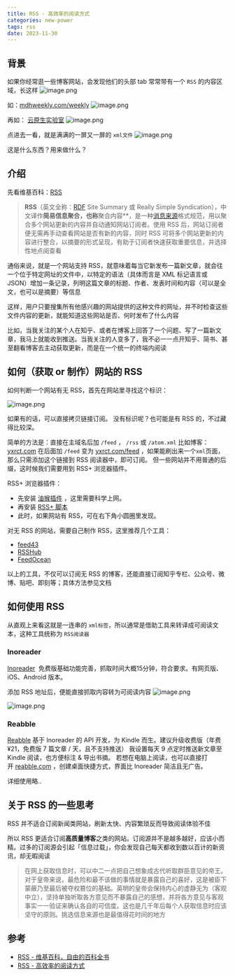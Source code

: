 ```yaml
---
title: RSS - 高效率的阅读方式
categories: new-power
tags: rss
date: 2023-11-30
---
```

## 背景
如果你经常逛一些博客网站，会发现他们的头部 tab 常常带有一个 `RSS` 的内容区域，长这样
![image.png](https://cdn.jsdelivr.net/gh/jiechen257/gallery@main/img/202312011023347.png)

如：[mdhweekly.com/weekly](https://mdhweekly.com/weekly)
![image.png](https://cdn.jsdelivr.net/gh/jiechen257/gallery@main/img/202312011006370.png)

再如： [云原生实验室](https://icloudnative.io/)
![image.png](https://cdn.jsdelivr.net/gh/jiechen257/gallery@main/img/202312011007378.png)

点进去一看，就是满满的一屏又一屏的 `xml文件`
![image.png](https://cdn.jsdelivr.net/gh/jiechen257/gallery@main/img/202312011010492.png)

这是什么东西？用来做什么？

## 介绍
先看维基百科：[RSS](https://zh.wikipedia.org/wiki/RSS)

> **RSS**（英文全称：[RDF]( https://zh.wikipedia.org/wiki/Resource_Description_Framework "Resource Description Framework") Site Summary 或 Really Simple Syndication），中文译作**简易信息聚合，也称**聚合内容**，是一种[消息来源]( https://zh.wikipedia.org/wiki/%E6%B6%88%E6%81%AF%E4%BE%86%E6%BA%90 "消息来源")格式规范，用以聚合多个网站更新的内容并自动通知网站订阅者。使用 RSS 后，网站订阅者便无需再手动查看网站是否有新的内容，同时 RSS 可将多个网站更新的内容进行整合，以摘要的形式呈现，有助于订阅者快速获取重要信息，并选择性地点阅查看

通俗来说，就是一个网站支持 RSS，就意味着每当它新发布一篇新文章，就会往一个位于特定网址的文件中，以特定的语法（具体而言是 XML 标记语言或 JSON）增加一条记录，列明这篇文章的标题、作者、发表时间和内容（可以是全文，也可以是摘要）等信息

这样，用户只要搜集所有他感兴趣的网站提供的这种文件的网址，并不时检查这些文件内容的更新，就能知道这些网站是否、何时发布了什么内容

比如，当我关注的某个人在知乎、或者在博客上回答了一个问题、写了一篇新文章，我马上就能收到推送。当我关注的人变多了，我不必一一点开知乎、简书、甚至翻看博客去主动获取更新，而是在一个统一的终端内阅读

## 如何（获取 or 制作）网站的 RSS
如何判断一个网站有无 RSS，首先在网站里寻找这个标识：

![image.png](https://cdn.jsdelivr.net/gh/jiechen257/gallery@main/img/202312011023347.png)

如果有的话，可以直接拷贝链接订阅。 没有标识呢？也可能是有 RSS 的，不过藏得比较深。

简单的方法是：直接在主域名后加 `/feed` ， `/rss` 或 `/atom.xml` 比如博客：[yxrct.com](https://sspai.com/link?target=https%3A%2F%2Fyxrct.com%2F) 在后面加 `/feed` 变为 [yxrct.com/feed](https://sspai.com/link?target=https%3A%2F%2Fyxrct.com%2Ffeed) ，如果能刷出来一个`xml`页面，那么只需添加这个链接到 RSS 阅读器中，即可订阅。 但一些网站并不用普通的后缀，这时候我们需要用到 RSS+ 浏览器插件。

RSS+ 浏览器插件：
- 先安装 [油猴插件](https://sspai.com/link?target=https%3A%2F%2Fchrome.google.com%2Fwebstore%2Fdetail%2Ftampermonkey%2Fdhdgffkkebhmkfjojejmpbldmpobfkfo) ，这里需要科学上网。
- 再安装 [RSS+ 脚本](https://sspai.com/link?target=https%3A%2F%2Fgreasyfork.org%2Fzh-CN%2Fscripts%2F373252-rss-show-site-all-rss)
- 此时，如果网站有 RSS，可在右下角小圆圈里发现。

对无 RSS 的网站，需要自己制作 RSS，这里推荐几个工具：
- [feed43](https://sspai.com/link?target=http%3A%2F%2Ffeed43.com%2F)
- [RSSHub](https://sspai.com/link?target=https%3A%2F%2Fdocs.rsshub.app%2F%23%25E5%25BE%25AE%25E5%258D%259A)
- [FeedOcean](https://sspai.com/link?target=https%3A%2F%2Ffeedocean.com%2F%3Flang%3Dzh-CN)

以上的工具，不仅可以订阅无 RSS 的博客，还能直接订阅知乎专栏、公众号、微博、贴吧、即刻等；具体方法参见文档
## 如何使用 RSS
从直观上来看这就是一连串的 `xml标签`，所以通常是借助工具来转译成可阅读文本，这种工具统称为 `RSS阅读器`

### Inoreader
[Inoreader](https://www.inoreader.com/) 
免费版基础功能完善，抓取时间大概15分钟，符合要求。有网页版、iOS、Android 版本。

添加 RSS 地址后，便能直接抓取内容转为可阅读内容
![image.png](https://cdn.jsdelivr.net/gh/jiechen257/gallery@main/img/202312011021591.png)

![image.png](https://cdn.jsdelivr.net/gh/jiechen257/gallery@main/img/202312011022561.png)

### Reabble
[Reabble](https://reabble.com/)
基于 Inoreader 的 API 开发，为 Kindle 而生。建议升级收费版（年费 ¥21，免费版 7 篇文章 / 天，且不支持推送） 我设置每天 9 点定时推送新文章至 Kindle 阅读，也方便标注 & 导出书摘。 若想在电脑上阅读，也可以直接打开 [reabble.com](https://sspai.com/post/reabble.com) ，创建桌面快捷方式，界面比 Inoreader 简洁且无广告。

详细使用略..

## 关于 RSS 的一些思考
RSS 并不适合订阅新闻类网站，刷新太快、内容繁琐反而导致阅读体验不佳

所以 RSS 更适合订阅**高质量博客**之类的网站。订阅源并不是越多越好，应该小而精。过多的订阅源会引起「信息过载」，你会发现自己每天都收到数以百计的新资讯，却无暇阅读

> 在网上获取信息时，可以中二一点把自己想象成古代听取群臣意见的帝王。对于皇帝来说，最危险和最不该做的事情就是暴露自己的喜好，这是被臣下蒙蔽乃至最后被夺权篡位的基础。英明的皇帝会保持内心的虚静无为（客观中立），坚持单独听取各方意见而不暴露自己的感想，并将各方意见与客观事实一一验证来确认各自的可信度。这也是几千年后每个人获取信息时应该坚守的原则。挑选信息来源也是最值得花时间的地方

## 参考
- [RSS - 维基百科，自由的百科全书](https://zh.wikipedia.org/wiki/RSS)
- [RSS - 高效率的阅读方式](https://sspai.com/post/56198)